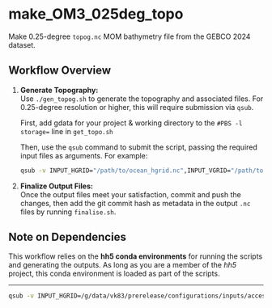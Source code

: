 # make_OM3_025deg_topo

Make 0.25-degree `topog.nc` MOM bathymetry file from the GEBCO 2024 dataset.

## Workflow Overview

1. **Generate Topography:**  
   Use `./gen_topog.sh` to generate the topography and associated files. For 0.25-degree resolution or higher, this will require submission via `qsub`.

   First, add gdata for your project & working directory to the `#PBS -l storage=` line in `get_topo.sh`

   Then, use the `qsub` command to submit the script, passing the required input files as arguments. For example:  
   ```bash
   qsub -v INPUT_HGRID="/path/to/ocean_hgrid.nc",INPUT_VGRID="/path/to/ocean_vgrid.nc",INPUT_GBCO="/path/to/GEBCO_2024.nc" -P $PROJECT gen_topo.sh
   ```

2. **Finalize Output Files:**  
   Once the output files meet your satisfaction, commit and push the changes, then add the git commit hash as metadata in the output `.nc` files by running `finalise.sh`.

## Note on Dependencies  

This workflow relies on the **hh5 conda environments** for running the scripts and generating the outputs. As long as you are a member of the _hh5_ project, this conda environment is loaded as part of the scripts.

--- 

```bash
qsub -v INPUT_HGRID=/g/data/vk83/prerelease/configurations/inputs/access-om3/mom/grids/mosaic/global.025deg/2025.01.30/ocean_hgrid.nc,INPUT_VGRID=/g/data/vk83/prerelease/configurations/inputs/access-om3/mom/grids/vertical/global.025deg/2025.01.30/ocean_vgrid.nc,INPUT_GBCO=/g/data/ik11/inputs/GEBCO_2024/GEBCO_2024.nc -P $PROJECT gen_topo.sh
```

